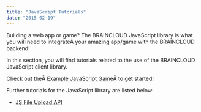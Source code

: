 ```yaml
---
title: "JavaScript Tutorials"
date: "2015-02-19"
---
```


Building a web app or game? The BRAINCLOUD JavaScript library is what you will need to integrateÂ your amazing app/game with the BRAINCLOUD backend!

In this section, you will find tutorials related to the use of the BRAINCLOUD JavaScript client library.

Check out theÂ [Example JavaScript Game](/learn/sdk-tutorials/javascript-tutorials/javascript-example-game/ "Javascript Example Game")Â to get started!

Further tutorials for the JavaScript library are listed below:

- [JS File Upload API](/learn/sdk-tutorials/javascript-tutorials/js-file-upload/)

<DocCardList />
